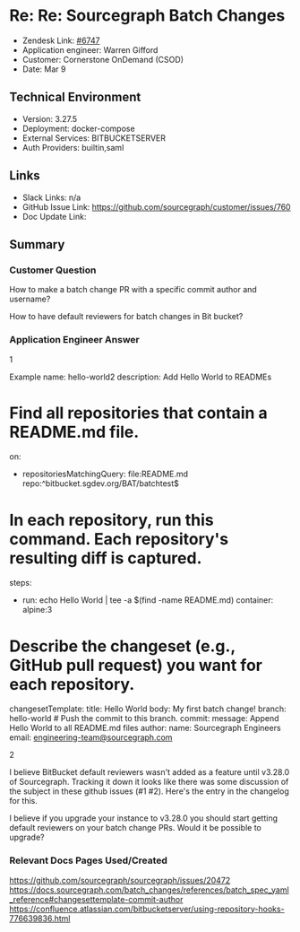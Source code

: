 
# Re: Re: Sourcegraph Batch Changes <!-- Ticket Title  Hint: include keywords to make it searchable -->

- Zendesk Link: [#6747](https://sourcegraph.zendesk.com/agent/tickets/6747)
- Application engineer: Warren Gifford
- Customer: Cornerstone OnDemand (CSOD) <!-- Redact if this contains personally identifying information -->
- Date: Mar 9

<!-- Data populated from integration, speak to Ben Gordon or Michael Bali if not working -->
<!-- During Internal team trial, fill missing data manually (we are waiting for all data to sync) -->

## Technical Environment
- Version: 3.27.5​
- Deployment: docker-compose
- External Services: BITBUCKETSERVER
- Auth Providers: builtin,saml


## Links
<!-- Data for application engineer manual entry -->
- Slack Links: n/a
- GitHub Issue Link: https://github.com/sourcegraph/customer/issues/760
- Doc Update Link:

## Summary
### Customer Question

How to make a batch change PR with a specific commit author and username?

How to have default reviewers for batch changes in Bit bucket?

### Application Engineer Answer

1

Example
name: hello-world2
description: Add Hello World to READMEs

# Find all repositories that contain a README.md file.
on:
  - repositoriesMatchingQuery: file:README.md repo:^bitbucket\.sgdev\.org/BAT/batchtest$
# In each repository, run this command. Each repository's resulting diff is captured.
steps:
  - run: echo Hello World | tee -a $(find -name README.md)
    container: alpine:3

# Describe the changeset (e.g., GitHub pull request) you want for each repository.
changesetTemplate:
  title: Hello World
  body: My first batch change!
  branch: hello-world # Push the commit to this branch.
  commit:
    message: Append Hello World to all README.md files
    author:
      name: Sourcegraph Engineers
      email: engineering-team@sourcegraph.com


2

I believe BitBucket default reviewers wasn't added as a feature until v3.28.0 of Sourcegraph. Tracking it down it looks like there was some discussion of the subject in these github issues (#1 #2). Here's the entry in the changelog for this. 
 
I believe if you upgrade your instance to v3.28.0 you should start getting default reviewers on your batch change PRs. Would it be possible to upgrade? 


### Relevant Docs Pages Used/Created
https://github.com/sourcegraph/sourcegraph/issues/20472
https://docs.sourcegraph.com/batch_changes/references/batch_spec_yaml_reference#changesettemplate-commit-author
https://confluence.atlassian.com/bitbucketserver/using-repository-hooks-776639836.html

<!-- Once complete, upload a copy to https://github.com/sourcegraph/support-tools-internal/tree/main/resolved-tickets as a .md file -->
<!-- Name the file 6747.md -->

